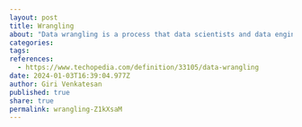 ```yaml
---
layout: post
title: Wrangling
about: "Data wrangling is a process that data scientists and data engineers use to locate new data sources and convert the acquired information from its raw data format to one that is compatible with automated and semi-automated analytics tools.&newline;Data wrangling, which is sometimes referred to as data munging, is arguably the most time-consuming and tedious aspect of data analytics. The wrangler's goal is to create strategies for selecting and managing large, aggregated datasets in order to produce a semantic data model."
categories:
tags:
references:
  - https://www.techopedia.com/definition/33105/data-wrangling
date: 2024-01-03T16:39:04.977Z
author: Giri Venkatesan
published: true
share: true
permalink: wrangling-Z1kXsaM
---
```


